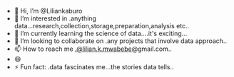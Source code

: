 - 👋 Hi, I’m @Liliankaburo
- 👀 I’m interested in .anything data...research,collection,storage,preparation,analysis etc..
- 🌱 I’m currently learning the science of data....it's exciting...
- 💞️ I’m looking to collaborate on .any projects that involve data approach..
- 📫 How to reach me .@lilian.k.mwabebe@gmail.com..
- 😄
- ⚡ Fun fact: .data fascinates me...the stories data tells..

<!---
Liliankaburo/Liliankaburo is a ✨ special ✨ repository because its `README.md` (this file) appears on your GitHub profile.
You can click the Preview link to take a look at your changes.
--->
